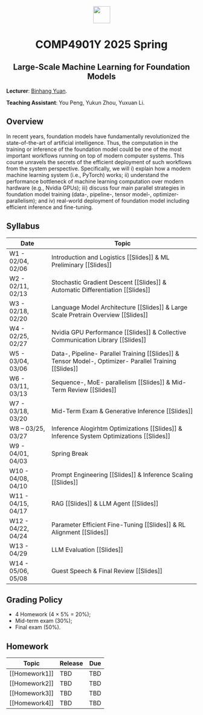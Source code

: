 <div style="text-align:center">
<a href="https://hkust.edu.hk/"><img src="https://hkust.edu.hk/sites/default/files/images/UST_L3.svg" height="45"></a>


# COMP4901Y 2025 Spring

</div>

<h2 style="text-align: center;"> Large-Scale Machine Learning for Foundation Models </h2>

**Lecturer**: [Binhang Yuan](https://binhangyuan.github.io/site/). 

**Teaching Assistant**: You Peng, Yukun Zhou, Yuxuan Li.


## Overview

In recent years, foundation models have fundamentally revolutionized the state-of-the-art of artificial intelligence. Thus, the computation in the training or inference of the foundation model could be one of the most important workflows running on top of modern computer systems. This course unravels the secrets of the efficient deployment of such workflows from the system perspective. Specifically, we will i) explain how a modern machine learning system (i.e., PyTorch) works; ii) understand the performance bottleneck of machine learning computation over modern hardware (e.g., Nvidia GPUs); iii) discuss four main parallel strategies in foundation model training (data-, pipeline-, tensor model-, optimizer- parallelism); and iv) real-world deployment of foundation model including efficient inference and fine-tuning. 




## Syllabus 

| Date | Topic |
|-----|------|
|W1 - 02/04, 02/06 | Introduction and Logistics [[Slides]]  &  ML Preliminary [[Slides]] |
|W2 - 02/11, 02/13 | Stochastic Gradient Descent [[Slides]] & Automatic Differentiation [[Slides]]|
|W3 - 02/18, 02/20 | Language Model Architecture [[Slides]] & Large Scale Pretrain Overview [[Slides]] |
|W4 - 02/25, 02/27 | Nvidia GPU Performance [[Slides]] & Collective Communication Library [[Slides]] |
|W5 - 03/04, 03/06 | Data-, Pipeline- Parallel Training [[Slides]] & Tensor Model-, Optimizer- Parallel Training [[Slides]] |
|W6 - 03/11, 03/13 | Sequence-, MoE- parallelism [[Slides]] & Mid-Term Review [[Slides]] |
|W7 - 03/18, 03/20 | Mid-Term Exam & Generative Inference [[Slides]] |
|W8 – 03/25, 03/27 | Inference Alogirhtm Optimizations [[Slides]] & Inference System Optimizations [[Slides]]|
|W9 - 04/01, 04/03 | Spring Break |
|W10 - 04/08, 04/10 | Prompt Engineering [[Slides]] & Inference Scaling [[Slides]] |
|W11 - 04/15, 04/17 | RAG [[Slides]] &  LLM Agent [[Slides]] |
|W12 - 04/22, 04/24 | Parameter Efficient Fine-Tuning [[Slides]] & RL Alignment [[Slides]] |
|W13 - 04/29        | LLM Evaluation [[Slides]] |
|W14 - 05/06, 05/08 | Guest Speech & Final Review [[Slides]]|


## Grading Policy
- 4 Homework (4 $\times$ 5% $=$ 20%);
- Mid-term exam (30%);
- Final exam (50%).

## Homework 
| Topic | Release |   Due   |
|-------|---------|---------|
|[[Homework1]]|TBD| TBD|
|[[Homework2]]|TBD| TBD|
|[[Homework3]]|TBD| TBD|
|[[Homework4]]|TBD| TBD|



